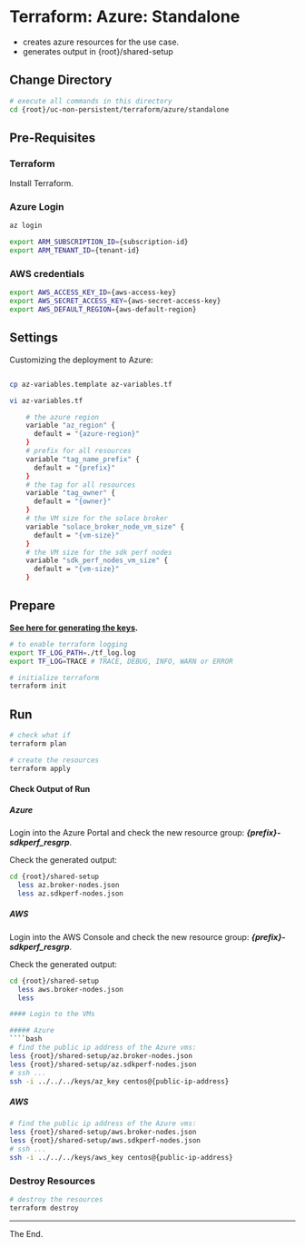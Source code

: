 # Terraform: Azure: Standalone

- creates azure resources for the use case.
- generates output in {root}/shared-setup

## Change Directory
````bash
# execute all commands in this directory
cd {root}/uc-non-persistent/terraform/azure/standalone
````

## Pre-Requisites

### Terraform

Install Terraform.

### Azure Login

````bash
az login

export ARM_SUBSCRIPTION_ID={subscription-id}
export ARM_TENANT_ID={tenant-id}
````

### AWS credentials

````bash
export AWS_ACCESS_KEY_ID={aws-access-key}
export AWS_SECRET_ACCESS_KEY={aws-secret-access-key}
export AWS_DEFAULT_REGION={aws-default-region} 
````



## Settings

Customizing the deployment to Azure:

````bash

cp az-variables.template az-variables.tf

vi az-variables.tf

    # the azure region
    variable "az_region" {
      default = "{azure-region}"
    }
    # prefix for all resources
    variable "tag_name_prefix" {
      default = "{prefix}"
    }
    # the tag for all resources
    variable "tag_owner" {
      default = "{owner}"
    }
    # the VM size for the solace broker
    variable "solace_broker_node_vm_size" {
      default = "{vm-size}"
    }
    # the VM size for the sdk perf nodes
    variable "sdk_perf_nodes_vm_size" {
      default = "{vm-size}"
    }

````

## Prepare

**[See here for generating the keys](../../../keys).**

````bash
# to enable terraform logging
export TF_LOG_PATH=./tf_log.log
export TF_LOG=TRACE # TRACE, DEBUG, INFO, WARN or ERROR
````

````bash
# initialize terraform
terraform init
````
## Run

````bash
# check what if
terraform plan

# create the resources
terraform apply
````

#### Check Output of Run

##### Azure
Login into the Azure Portal and check the new resource group: _**{prefix}-sdkperf_resgrp**_.

Check the generated output:
````bash
cd {root}/shared-setup
  less az.broker-nodes.json
  less az.sdkperf-nodes.json
````

##### AWS
Login into the AWS Console and check the new resource group: _**{prefix}-sdkperf_resgrp**_.

Check the generated output:
````bash
cd {root}/shared-setup
  less aws.broker-nodes.json
  less

#### Login to the VMs

##### Azure
````bash
# find the public ip address of the Azure vms:
less {root}/shared-setup/az.broker-nodes.json
less {root}/shared-setup/az.sdkperf-nodes.json
# ssh ...
ssh -i ../../../keys/az_key centos@{public-ip-address}
````

##### AWS
````bash
# find the public ip address of the Azure vms:
less {root}/shared-setup/aws.broker-nodes.json
less {root}/shared-setup/aws.sdkperf-nodes.json
# ssh ...
ssh -i ../../../keys/aws_key centos@{public-ip-address}
````

### Destroy Resources

````bash
# destroy the resources
terraform destroy
````

---
The End.
